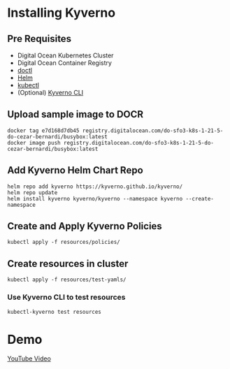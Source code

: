 # Installing Kyverno

## Pre Requisites

- Digital Ocean Kubernetes Cluster
- Digital Ocean Container Registry
- [doctl](https://docs.digitalocean.com/reference/doctl/how-to/install/)
- [Helm](https://helm.sh/docs/intro/install/)
- [kubectl](https://kubernetes.io/docs/tasks/tools/#kubectl)
- (Optional) [Kyverno CLI](https://kyverno.io/docs/kyverno-cli/)

## Upload sample image to DOCR

```
docker tag e7d168d7db45 registry.digitalocean.com/do-sfo3-k8s-1-21-5-do-cezar-bernardi/busybox:latest
docker image push registry.digitalocean.com/do-sfo3-k8s-1-21-5-do-cezar-bernardi/busybox:latest
```

## Add Kyverno Helm Chart Repo

```
helm repo add kyverno https://kyverno.github.io/kyverno/
helm repo update
helm install kyverno kyverno/kyverno --namespace kyverno --create-namespace
```

## Create and Apply Kyverno Policies

`kubectl apply -f resources/policies/`

## Create resources in cluster

`kubectl apply -f resources/test-yamls/`

### Use Kyverno CLI to test resources

`kubectl-kyverno test resources`

# Demo

[YouTube Video](https://youtu.be/UwP_NH0-B-I)
